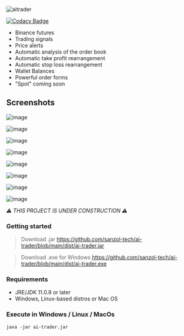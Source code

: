 ![aitrader](https://user-images.githubusercontent.com/68629815/192822901-8b5537d6-b055-46e3-8add-86774f9da3d9.svg)

[![Codacy Badge](https://app.codacy.com/project/badge/Grade/1698016b6e03498583a8a8fa2ec0d9e3)](https://www.codacy.com/gh/sanzol-tech/ai-trader/dashboard?utm_source=github.com&amp;utm_medium=referral&amp;utm_content=sanzol-tech/ai-trader&amp;utm_campaign=Badge_Grade)


- Binance futures
- Trading signals
- Price alerts
- Automatic analysis of the order book
- Automatic take profit rearrangement
- Automatic stop loss rearrangement
- Wallet Balances
- Powerful order forms
- "Spot" coming soon

## Screenshots

![image](https://user-images.githubusercontent.com/68629815/190016368-4d976df0-219b-486c-b0c6-69f0717c9b64.png)

![image](https://user-images.githubusercontent.com/68629815/192668089-d653afd6-ae8d-43ef-a3fa-a9fce36e1756.png)

![image](https://user-images.githubusercontent.com/68629815/192667493-b2e3ae23-7949-4c34-a1f3-88997982eade.png)

![image](https://user-images.githubusercontent.com/68629815/192667856-d37c9e92-1574-4000-8033-1c4cd8a8d066.png)

![image](https://user-images.githubusercontent.com/68629815/168664840-2862cc15-18de-4dc5-8adf-87ffc5f9ddb6.png)

![image](https://user-images.githubusercontent.com/68629815/190015296-88c061cf-49df-4b2c-b089-ceca9fb404ce.png)

![image](https://user-images.githubusercontent.com/68629815/169188305-06d72c1a-52fe-4782-88e3-9cbe660e149a.png)

![image](https://user-images.githubusercontent.com/68629815/169203512-ebd084cb-85e3-4fa8-acb6-150b4d9b9c46.png)

*:warning: THIS PROJECT IS UNDER CONSTRUCTION :warning:*

### Getting started
> Download .jar
https://github.com/sanzol-tech/ai-trader/blob/main/dist/ai-trader.jar

> Download .exe for Windows
https://github.com/sanzol-tech/ai-trader/blob/main/dist/ai-trader.exe

### Requirements
- JRE/JDK 11.0.8 or later
- Windows, Linux-based distros or Mac OS


### Execute in Windows / Linux / MacOs
```
java -jar ai-trader.jar
```
